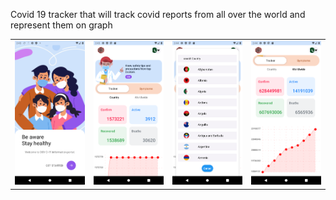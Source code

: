 Covid 19 tracker that will track covid reports from all over the world and represent them on graph

<table>
  <tr>
    <td width="23%">
      <img src="./img/1.png" />
    </td>
    <td width="23%">
      <img src="./img/2.png" />
    </td>
    <td width="23%">
      <img src="./img/3.png" />
    </td>
    <td width="23%">
      <img src="./img/4.png" />
    </td>
  </tr>
</table>
